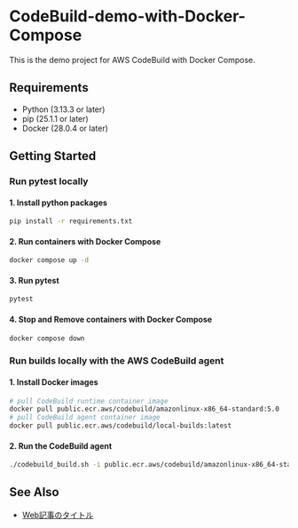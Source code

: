 # CodeBuild-demo-with-Docker-Compose
This is the demo project for AWS CodeBuild with Docker Compose.

## Requirements

- Python (3.13.3 or later)
- pip (25.1.1 or later)
- Docker (28.0.4 or later)

## Getting Started

### Run pytest locally

#### 1. Install python packages

```bash
pip install -r requirements.txt
```

#### 2. Run containers with Docker Compose

```bash
docker compose up -d
```

#### 3. Run pytest

```bash
pytest
```

#### 4. Stop and Remove containers with Docker Compose

```bash
docker compose down
```

### Run builds locally with the AWS CodeBuild agent

#### 1. Install Docker images

```bash
# pull CodeBuild runtime container image
docker pull public.ecr.aws/codebuild/amazonlinux-x86_64-standard:5.0
# pull CodeBuild agent container image
docker pull public.ecr.aws/codebuild/local-builds:latest
```

#### 2. Run the CodeBuild agent

```bash
./codebuild_build.sh -i public.ecr.aws/codebuild/amazonlinux-x86_64-standard:5.0 -a build/codebuild/
```

## See Also

- [Web記事のタイトル](https://qiita.com/)

